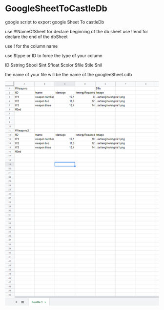 # GoogleSheetToCastleDb
google script to export google Sheet To castleDb

use !!!NameOfSheet for declare beginning of the db sheet
use !!end for declare the end of the dbSheet

use ! for the column name

use $type or ID to force the type of your column

ID
$string
$bool
$int
$float
$color
$file
$tile
$nil

the name of your file will be the name of the googleeSheet.cdb

<img src="https://github.com/tdo1/GoogleSheetToCastleDb/blob/master/capture.PNG">
